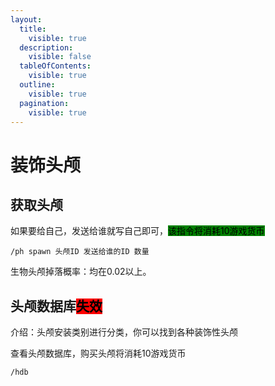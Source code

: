 ```yaml
---
layout:
  title:
    visible: true
  description:
    visible: false
  tableOfContents:
    visible: true
  outline:
    visible: true
  pagination:
    visible: true
---
```


# 装饰头颅

## 获取头颅

如果要给自己，发送给谁就写自己即可，<mark style="background-color:green;">该指令将消耗10游戏货币</mark>

`/ph spawn 头颅ID 发送给谁的ID 数量`

生物头颅掉落概率：均在0.02以上。

## 头颅数据库<mark style="background-color:red;">失效</mark>

介绍：头颅安装类别进行分类，你可以找到各种装饰性头颅

查看头颅数据库，购买头颅将消耗10游戏货币

`/hdb`

